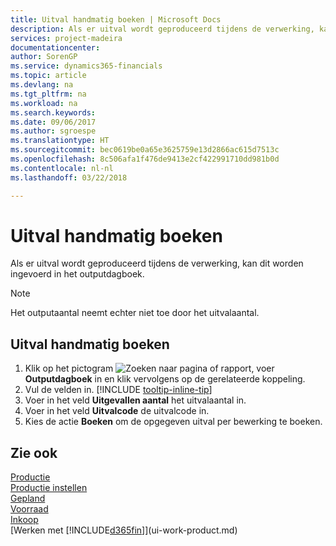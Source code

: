 ```yaml
---
title: Uitval handmatig boeken | Microsoft Docs
description: Als er uitval wordt geproduceerd tijdens de verwerking, kan dit worden ingevoerd in het outputdagboek. Het outputaantal neemt echter niet toe door het uitvalaantal.
services: project-madeira
documentationcenter: 
author: SorenGP
ms.service: dynamics365-financials
ms.topic: article
ms.devlang: na
ms.tgt_pltfrm: na
ms.workload: na
ms.search.keywords: 
ms.date: 09/06/2017
ms.author: sgroespe
ms.translationtype: HT
ms.sourcegitcommit: bec0619be0a65e3625759e13d2866ac615d7513c
ms.openlocfilehash: 8c506afa1f476de9413e2cf422991710dd981b0d
ms.contentlocale: nl-nl
ms.lasthandoff: 03/22/2018

---
```

# <a name="post-scrap-manually"></a>Uitval handmatig boeken
Als er uitval wordt geproduceerd tijdens de verwerking, kan dit worden ingevoerd in het outputdagboek. 

> [!NOTE]
> Het outputaantal neemt echter niet toe door het uitvalaantal.  

## <a name="to-post-scrap-manually"></a>Uitval handmatig boeken  
1. Klik op het pictogram ![Zoeken naar pagina of rapport](media/ui-search/search_small.png "pictogram Zoeken naar pagina of rapport"), voer **Outputdagboek** in en klik vervolgens op de gerelateerde koppeling.  
2. Vul de velden in. [!INCLUDE [tooltip-inline-tip](includes/tooltip-inline-tip_md.md)]  
3. Voer in het veld **Uitgevallen aantal** het uitvalaantal in.  
4. Voer in het veld **Uitvalcode** de uitvalcode in.  
5. Kies de actie **Boeken** om de opgegeven uitval per bewerking te boeken.  

## <a name="see-also"></a>Zie ook  
[Productie](production-manage-manufacturing.md)    
[Productie instellen](production-configure-production-processes.md)  
[Gepland](production-planning.md)      
[Voorraad](inventory-manage-inventory.md)  
[Inkoop](purchasing-manage-purchasing.md)  
[Werken met [!INCLUDE[d365fin](includes/d365fin_md.md)]](ui-work-product.md)

